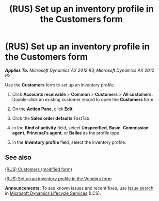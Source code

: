 ﻿---
title: (RUS) Set up an inventory profile in the Customers form
TOCTitle: (RUS) Set up an inventory profile in the Customers form
ms:assetid: a8f43624-f4cc-4b42-a37b-d6bfb9cef1ad
ms:mtpsurl: https://technet.microsoft.com/en-us/library/JJ733268(v=AX.60)
ms:contentKeyID: 49685235
ms.date: 04/18/2014
mtps_version: v=AX.60
---

# (RUS) Set up an inventory profile in the Customers form 


_**Applies To:** Microsoft Dynamics AX 2012 R3, Microsoft Dynamics AX 2012 R2_

Use the **Customers** form to set up an inventory profile.

1.  Click **Accounts receivable** \> **Common** \> **Customers** \> **All customers**. Double-click an existing customer record to open the **Customers** form.

2.  On the **Action Pane**, click **Edit**.

3.  Click the **Sales order defaults** FastTab.

4.  In the **Kind of activity** field, select **Unspecified**, **Basic**, **Commission agent**, **Principal's agent**, or **Bailee** as the profile type.

5.  In the **Inventory profile** field, select the inventory profile.

## See also

[(RUS) Customers (modified form)](https://technet.microsoft.com/en-us/library/jj853212\(v=ax.60\))

[(RUS) Set up an inventory profile in the Vendors form](rus-set-up-an-inventory-profile-in-the-vendors-form.md)

  
**Announcements:** To see known issues and recent fixes, use [Issue search](http://go.microsoft.com/fwlink/?linkid=389258) in [Microsoft Dynamics Lifecycle Services](http://go.microsoft.com/fwlink/?linkid=306505) (LCS).


